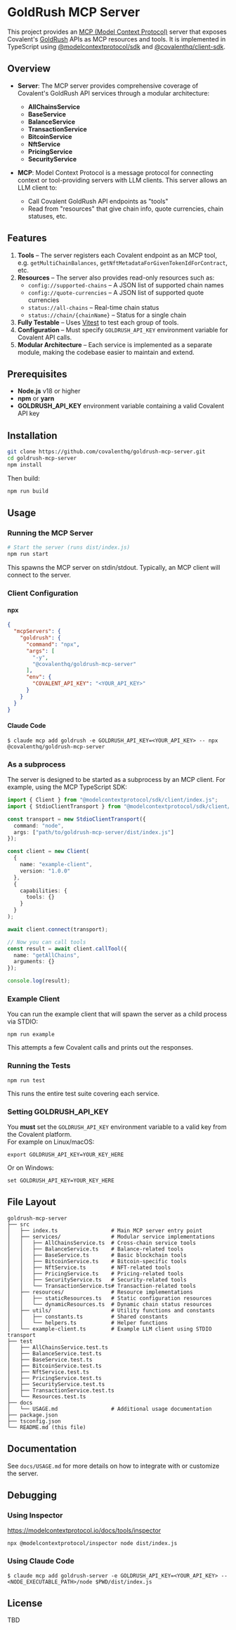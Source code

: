 # GoldRush MCP Server

This project provides an [MCP (Model Context Protocol)](https://modelcontextprotocol.io/) server that exposes Covalent's [GoldRush](https://www.covalenthq.com/platform) APIs as MCP resources and tools. It is implemented in TypeScript using [@modelcontextprotocol/sdk](https://www.npmjs.com/package/@modelcontextprotocol/sdk) and [@covalenthq/client-sdk](https://www.npmjs.com/package/@covalenthq/client-sdk).

## Overview

- **Server**: The MCP server provides comprehensive coverage of Covalent's GoldRush API services through a modular architecture:
  - **AllChainsService**  
  - **BaseService**  
  - **BalanceService**  
  - **TransactionService**  
  - **BitcoinService**  
  - **NftService**  
  - **PricingService**  
  - **SecurityService**  

- **MCP**: Model Context Protocol is a message protocol for connecting context or tool-providing servers with LLM clients. This server allows an LLM client to:
  - Call Covalent GoldRush API endpoints as "tools"
  - Read from "resources" that give chain info, quote currencies, chain statuses, etc.

## Features

1. **Tools** – The server registers each Covalent endpoint as an MCP tool, e.g. `getMultiChainBalances`, `getNftMetadataForGivenTokenIdForContract`, etc.
2. **Resources** – The server also provides read-only resources such as:
   - `config://supported-chains` – A JSON list of supported chain names  
   - `config://quote-currencies` – A JSON list of supported quote currencies  
   - `status://all-chains` – Real-time chain status  
   - `status://chain/{chainName}` – Status for a single chain
3. **Fully Testable** – Uses [Vitest](https://vitest.dev/) to test each group of tools. 
4. **Configuration** – Must specify `GOLDRUSH_API_KEY` environment variable for Covalent API calls.
5. **Modular Architecture** – Each service is implemented as a separate module, making the codebase easier to maintain and extend.

## Prerequisites

- **Node.js** v18 or higher
- **npm** or **yarn**
- **GOLDRUSH_API_KEY** environment variable containing a valid Covalent API key

## Installation

```bash
git clone https://github.com/covalenthq/goldrush-mcp-server.git
cd goldrush-mcp-server
npm install
```

Then build:
```bash
npm run build
```
## Usage
### Running the MCP Server
```bash
# Start the server (runs dist/index.js)
npm run start
```
This spawns the MCP server on stdin/stdout. Typically, an MCP client will connect to the server.

### Client Configuration
#### npx

```json
{
  "mcpServers": {
    "goldrush": {
      "command": "npx",
      "args": [
        "-y",
        "@covalenthq/goldrush-mcp-server"
      ],
      "env": {
        "COVALENT_API_KEY": "<YOUR_API_KEY>"
      }
    }
  }
}   
```

#### Claude Code

```
$ claude mcp add goldrush -e GOLDRUSH_API_KEY=<YOUR_API_KEY> -- npx @covalenthq/goldrush-mcp-server
```

### As a subprocess

The server is designed to be started as a subprocess by an MCP client. For example, using the MCP TypeScript SDK:

```typescript
import { Client } from "@modelcontextprotocol/sdk/client/index.js";
import { StdioClientTransport } from "@modelcontextprotocol/sdk/client/stdio.js";

const transport = new StdioClientTransport({
  command: "node",
  args: ["path/to/goldrush-mcp-server/dist/index.js"]
});

const client = new Client(
  {
    name: "example-client",
    version: "1.0.0"
  },
  {
    capabilities: {
      tools: {}
    }
  }
);

await client.connect(transport);

// Now you can call tools
const result = await client.callTool({
  name: "getAllChains",
  arguments: {}
});

console.log(result);
```

### Example Client

You can run the example client that will spawn the server as a child process via STDIO:

```
npm run example
```

This attempts a few Covalent calls and prints out the responses.

### Running the Tests

```
npm run test
```

This runs the entire test suite covering each service.

### Setting GOLDRUSH\_API\_KEY

You **must** set the `GOLDRUSH_API_KEY` environment variable to a valid key from the Covalent platform.  
For example on Linux/macOS:

```
export GOLDRUSH_API_KEY=YOUR_KEY_HERE
```

Or on Windows:

```
set GOLDRUSH_API_KEY=YOUR_KEY_HERE
```

## File Layout

```
goldrush-mcp-server
├── src
│   ├── index.ts                 # Main MCP server entry point
│   ├── services/                # Modular service implementations
│   │   ├── AllChainsService.ts  # Cross-chain service tools
│   │   ├── BalanceService.ts    # Balance-related tools
│   │   ├── BaseService.ts       # Basic blockchain tools
│   │   ├── BitcoinService.ts    # Bitcoin-specific tools
│   │   ├── NftService.ts        # NFT-related tools
│   │   ├── PricingService.ts    # Pricing-related tools
│   │   ├── SecurityService.ts   # Security-related tools
│   │   └── TransactionService.ts# Transaction-related tools
│   ├── resources/               # Resource implementations
│   │   ├── staticResources.ts   # Static configuration resources
│   │   └── dynamicResources.ts  # Dynamic chain status resources
│   ├── utils/                   # Utility functions and constants
│   │   ├── constants.ts         # Shared constants
│   │   └── helpers.ts           # Helper functions
│   └── example-client.ts        # Example LLM client using STDIO transport
├── test
│   ├── AllChainsService.test.ts
│   ├── BalanceService.test.ts
│   ├── BaseService.test.ts
│   ├── BitcoinService.test.ts
│   ├── NftService.test.ts
│   ├── PricingService.test.ts
│   ├── SecurityService.test.ts
│   ├── TransactionService.test.ts
│   └── Resources.test.ts
├── docs
│   └── USAGE.md                 # Additional usage documentation
├── package.json
├── tsconfig.json
└── README.md (this file)
```

## Documentation

See `docs/USAGE.md` for more details on how to integrate with or customize the server.

## Debugging

### Using Inspector
https://modelcontextprotocol.io/docs/tools/inspector
```
npx @modelcontextprotocol/inspector node dist/index.js
```

### Using Claude Code

```
$ claude mcp add goldrush-server -e GOLDRUSH_API_KEY=<YOUR_API_KEY> -- <NODE_EXECUTABLE_PATH>/node $PWD/dist/index.js
```


## License

TBD
